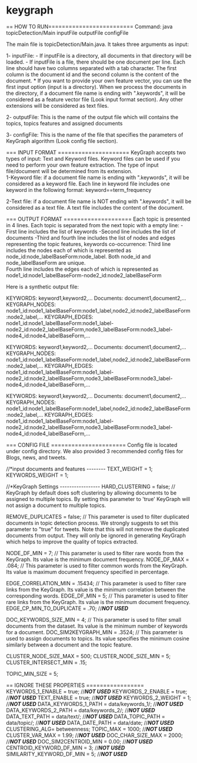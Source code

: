 # keygraph

== HOW TO RUN=========================
Command:
java topicDetection/Main inputFile  outputFile configFile

The main file is topicDetection/Main.java. It takes three arguments as input:

1- inputFile: 
	- If inputFile is a directory, all documents in that directory will be loaded.
	- If inputFile is a file, there should be one document per line. Each line should have two columns separated with a tab character. The first column is the document id and the second column is the content of the document.
	* If you want to provide your own feature vector, you can use the first input option (input is a directory). When we process the documents in the directory, if a document file name is ending with ".keywords", it will be considered as a feature vector file (Look input format section). Any other extensions will be considered as text files.

2- outputFile: This is the name of the output file which will contains the topics, topics features and assigned documents

3- configFile: This is the name of the file that specifies the parameters of KeyGraph algorithm (Look config file section).   

=== INPUT FORMAT =====================
KeyGraph accepts two types of input: Text and Keyword files. Keyword files can be used if you need to perform your own feature extraction. The type of input file/document will be determined from its extension.   
1-Keyword file: if a document file name is ending with ".keywords", it will be considered as a keyword file. Each line in keyword file includes one keyword in the following format:
keyword==term_frequency

2-Text file: if a document file name is NOT ending with ".keywords", it will be considered as a text file. A text file includes the content of the document.

=== OUTPUT FORMAT ====================
Each topic is presented in 4 lines. Each topic is separated from the next topic with a empty line:
-First line includes the list of keywords
-Second line includes the list of documents
-Third and fourth line includes the list of nodes and edges representing the topic features, keywords co-occurrence:
	Third line includes the nodes each of which is represented as node_id:node_labelBaseForm:node_label. Both node_id and node_labelBaseForm are unique.   
	Fourth line includes the edges each of which is represented as node1_id:node1_labelBaseForm-node2_id:node2_labelBaseForm

Here is a synthetic output file: 
 
KEYWORDS:	keyword1,keyword2,...
Documents:	document1,document2,...
KEYGRAPH_NODES:	node1_id:node1_labelBaseForm:node1_label,node2_id:node2_labelBaseForm:node2_label,...
KEYGRAPH_EDGES:	node1_id:node1_labelBaseForm:node1_label-node2_id:node2_labelBaseForm,node3_labelBaseForm:node3_label-node4_id:node4_labelBaseForm,...

KEYWORDS:	keyword1,keyword2,...
Documents:	document1,document2,...
KEYGRAPH_NODES:	node1_id:node1_labelBaseForm:node1_label,node2_id:node2_labelBaseForm:node2_label,...
KEYGRAPH_EDGES:	node1_id:node1_labelBaseForm:node1_label-node2_id:node2_labelBaseForm,node3_labelBaseForm:node3_label-node4_id:node4_labelBaseForm,...

KEYWORDS:	keyword1,keyword2,...
Documents:	document1,document2,...
KEYGRAPH_NODES:	node1_id:node1_labelBaseForm:node1_label,node2_id:node2_labelBaseForm:node2_label,...
KEYGRAPH_EDGES:	node1_id:node1_labelBaseForm:node1_label-node2_id:node2_labelBaseForm,node3_labelBaseForm:node3_label-node4_id:node4_labelBaseForm,...


=== CONFIG FILE ======================
Config file is located under config directory. We also provided 3 recommended config files for Blogs, news, and tweets.

//*input documents and features --------
TEXT_WEIGHT = 1;
KEYWORDS_WEIGHT = 1;

//*KeyGraph Settings -----------------
HARD_CLUSTERING = false; // KeyGraph by default does soft clustering by allowing documents to be assigned to multiple topics. By setting this parameter to 'true' KeyGraph will not assign a document to multiple topics.

REMOVE_DUPLICATES = false; // This parameter is used to filter duplicated documents in topic detection process. We strongly suggests to set this parameter to "true" for tweets. Note that this will not remove the duplicated documents from output. They will only be ignored in generating KeyGraph which helps to improve the quality of topics extracted.  

NODE_DF_MIN = 7; // This parameter is used to filter rare words from the KeyGraph. Its value is the minimum document frequency.
NODE_DF_MAX = .084; // This parameter is used to filter common words from the KeyGraph. Its value is maximum document frequency specified in percentage.

EDGE_CORRELATION_MIN = .15434; // This parameter is used to filter rare links from the KeyGraph. Its value is the minimum correlation between the corresponding words.
EDGE_DF_MIN = 5; // This parameter is used to filter rare links from the KeyGraph. Its value is the minimum document frequency.
EDGE_CP_MIN_TO_DUPLICATE = .70; //***NOT USED***

DOC_KEYWORDS_SIZE_MIN = 4; // This parameter is used to filter small documents from the dataset. Its value is the minimum number of keywords for a document.
DOC_SIM2KEYGRAPH_MIN = .3524; // This parameter is used to assign documents to topics. Its value specifies the minimum cosine similarly between a document and the topic feature.

CLUSTER_NODE_SIZE_MAX = 500;
CLUSTER_NODE_SIZE_MIN = 5;
CLUSTER_INTERSECT_MIN = .15;

TOPIC_MIN_SIZE = 5; 

== IGNORE THESE PROPERTIES =================
KEYWORDS_1_ENABLE = true; //***NOT USED***
KEYWORDS_2_ENABLE = true; //***NOT USED***
TEXT_ENABLE = true; //***NOT USED***
KEYWORDS_2_WEIGHT = 1; //***NOT USED***
DATA_KEYWORDS_1_PATH = data/keywords_1/; //***NOT USED***
DATA_KEYWORDS_2_PATH = data/keywords_2/; //***NOT USED***
DATA_TEXT_PATH = data/text/; //***NOT USED***
DATA_TOPIC_PATH = data/topic/; //***NOT USED***
DATA_DATE_PATH = data/date; //***NOT USED***
CLUSTERING_ALG= betweenness; 
TOPIC_MAX = 1000; //***NOT USED***
CLUSTER_VAR_MAX = 1.99; //***NOT USED***
DOC_CHAR_SIZE_MAX = 2000; //***NOT USED***
DOC_SIM2CENTROID_MIN = 0.00; //***NOT USED***
CENTROID_KEYWORD_DF_MIN = 3; //***NOT USED***
SIMILARITY_KEYWORD_DF_MIN = 5; //***NOT USED***
